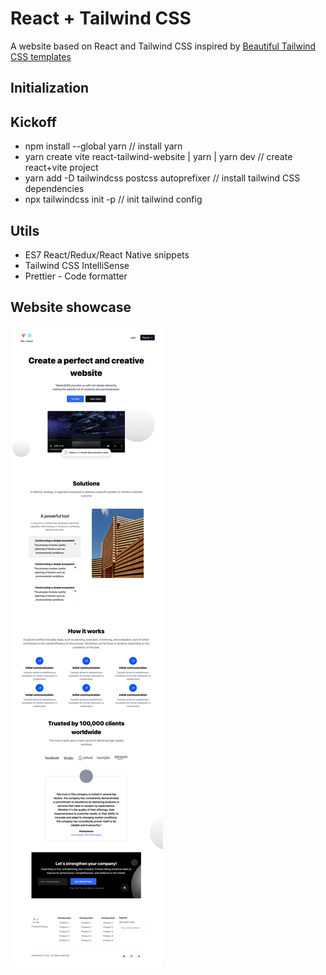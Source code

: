 # React + Tailwind CSS

A website based on React and Tailwind CSS inspired by [Beautiful Tailwind CSS templates](https://cruip.com/)

## Initialization

## Kickoff

* npm install --global yarn // install yarn
* yarn create vite react-tailwind-website | yarn | yarn dev // create react+vite project
* yarn add -D tailwindcss postcss autoprefixer // install tailwind CSS dependencies
* npx tailwindcss init -p // init tailwind config

## Utils

* ES7 React/Redux/React Native snippets
* Tailwind CSS IntelliSense
* Prettier - Code formatter

## Website showcase

![Showcase](./public/screenshot.png)

